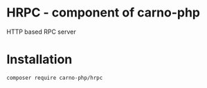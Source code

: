 # HRPC - component of carno-php

HTTP based RPC server

# Installation

```bash
composer require carno-php/hrpc
```
